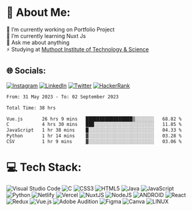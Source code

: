 # 💫 About Me:
🔭 I’m currently working on Portfolio Project<br>🌱 I’m currently learning Nuxt Js<br>💬 Ask me about anything<br>⚡ Studying at [Muthoot Institute of Technology & Science](https://mgmits.ac.in/)



## 🌐 Socials:
[![Instagram](https://img.shields.io/badge/Instagram-E4405F?style=for-the-badge&logo=instagram&logoColor=white)](https://instagram.com/_l.uc.1f3r_._) 
[![LinkedIn](https://img.shields.io/badge/LinkedIn-0077B5?style=for-the-badge&logo=linkedin&logoColor=white)](https://linkedin.com/in/rovan-thomas-john-634726238) 
[![Twitter](https://img.shields.io/badge/Twitter-1DA1F2?style=for-the-badge&logo=twitter&logoColor=white)](https://twitter.com/_rovn__) 
[![HackerRank](https://img.shields.io/badge/-Hackerrank-2EC866?style=for-the-badge&logo=HackerRank&logoColor=white)](https://www.hackerrank.com/rovn_)

<!--START_SECTION:waka-->

```txt
From: 31 May 2023 - To: 02 September 2023

Total Time: 38 hrs

Vue.js       26 hrs 9 mins   █████████████████▒░░░░░░░   68.82 %
C            4 hrs 30 mins   ███░░░░░░░░░░░░░░░░░░░░░░   11.85 %
JavaScript   1 hr 38 mins    █░░░░░░░░░░░░░░░░░░░░░░░░   04.33 %
Python       1 hr 14 mins    ▓░░░░░░░░░░░░░░░░░░░░░░░░   03.28 %
CSV          1 hr 9 mins     ▓░░░░░░░░░░░░░░░░░░░░░░░░   03.06 %
```

<!--END_SECTION:waka-->


# 💻 Tech Stack:
![Visual Studio Code](https://img.shields.io/badge/Visual%20Studio%20Code-0078d7.svg?style=for-the-badge&logo=visual-studio-code&logoColor=white) ![C](https://img.shields.io/badge/c-%2300599C.svg?style=for-the-badge&logo=c&logoColor=white) ![CSS3](https://img.shields.io/badge/css3-%231572B6.svg?style=for-the-badge&logo=css3&logoColor=white) ![HTML5](https://img.shields.io/badge/html5-%23E34F26.svg?style=for-the-badge&logo=html5&logoColor=white) ![Java](https://img.shields.io/badge/java-%23ED8B00.svg?style=for-the-badge&logo=java&logoColor=white) ![JavaScript](https://img.shields.io/badge/javascript-%23323330.svg?style=for-the-badge&logo=javascript&logoColor=%23F7DF1E) ![Python](https://img.shields.io/badge/python-3670A0?style=for-the-badge&logo=python&logoColor=ffdd54) ![Netlify](https://img.shields.io/badge/netlify-%23000000.svg?style=for-the-badge&logo=netlify&logoColor=#00C7B7) ![Vercel](https://img.shields.io/badge/vercel-%23000000.svg?style=for-the-badge&logo=vercel&logoColor=white) ![NuxtJS](https://img.shields.io/badge/Nuxt-black?style=for-the-badge&logo=nuxt.js&logoColor=white) ![NodeJS](https://img.shields.io/badge/node.js-6DA55F?style=for-the-badge&logo=node.js&logoColor=white) ![ANDROID](https://img.shields.io/badge/android-%2320232a.svg?style=for-the-badge&logo=android&logoColor=%a4c639) ![React](https://img.shields.io/badge/react-%2320232a.svg?style=for-the-badge&logo=react&logoColor=%2361DAFB) ![Redux](https://img.shields.io/badge/redux-%23593d88.svg?style=for-the-badge&logo=redux&logoColor=white) ![Vue.js](https://img.shields.io/badge/vuejs-%2335495e.svg?style=for-the-badge&logo=vuedotjs&logoColor=%234FC08D) ![Adobe Audition](https://img.shields.io/badge/Adobe%20Audition-9999FF.svg?style=for-the-badge&logo=Adobe%20Audition&logoColor=white) 	![Figma](https://img.shields.io/badge/figma-%23F24E1E.svg?style=for-the-badge&logo=figma&logoColor=white) ![Canva](https://img.shields.io/badge/Canva-%2300C4CC.svg?style=for-the-badge&logo=Canva&logoColor=white) ![LINUX](https://img.shields.io/badge/Linux-FCC624?style=for-the-badge&logo=linux&logoColor=black)

